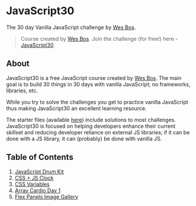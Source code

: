 # JavaScript30
The 30 day Vanilla JavaScript challenge by <a href="https://github.com/wesbos">Wes Bos</a>.

<blockquote>Course created by <a href="https://github.com/wesbos">Wes Bos</a>. Join the challenge (for free!) here - <a href="https://javascript30.com/">JavaScript30</a>.</blockquote>


<h2>About</h2>
<p>JavaScript30 is a free JavaScript course created by <a href="https://github.com/wesbos">Wes Bos</a>. The main goal is to build 30 things in 30 days with vanilla JavaScript; no frameworks, libraries, etc.
<p>While you try to solve the challenges you get to practice vanilla JavaScript thus making JavaScript30 an excellent learning resource.</p>

<p>The starter files (available <a href="https://github.com/wesbos/JavaScript30">here</a>) include solutions to most challenges. JavaScript30 is focused on helping developers enhance their current skillset and reducing developer reliance on external JS libraries; if it can be done with a JS library, it can (probably) be done with vanilla JS.</p>

<h2>Table of Contents</h2>
<ol>
<li><a href="https://github.com/PatriciaFeio/JavaScript30/tree/master/01-JavaScript-Drum-Kit">JavaScript Drum Kit</a></li>
<li><a href="https://github.com/PatriciaFeio/JavaScript30/tree/master/02-CSS%2BJS-Clock">CSS + JS Clock</a></li>
<li><a href="https://github.com/PatriciaFeio/JavaScript30/tree/master/03-CSS-Variables">CSS Variables</a></li>
<li><a href="https://github.com/PatriciaFeio/JavaScript30/tree/master/04-Array-Cardio-Day-1">Array Cardio Day 1</a></li>
<li><a href="https://github.com/PatriciaFeio/JavaScript30/tree/master/05-Flex-Panels-Image-Gallery">Flex Panels Image Gallery</a></li>
